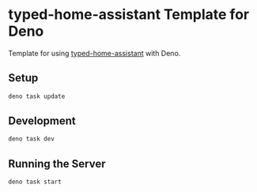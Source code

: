 # typed-home-assistant Template for Deno

Template for using [typed-home-assistant](https://github.com/ishamf/typed-home-assistant) with Deno.

## Setup

```sh
deno task update
```

## Development

```sh
deno task dev
```

## Running the Server

```sh
deno task start
```
